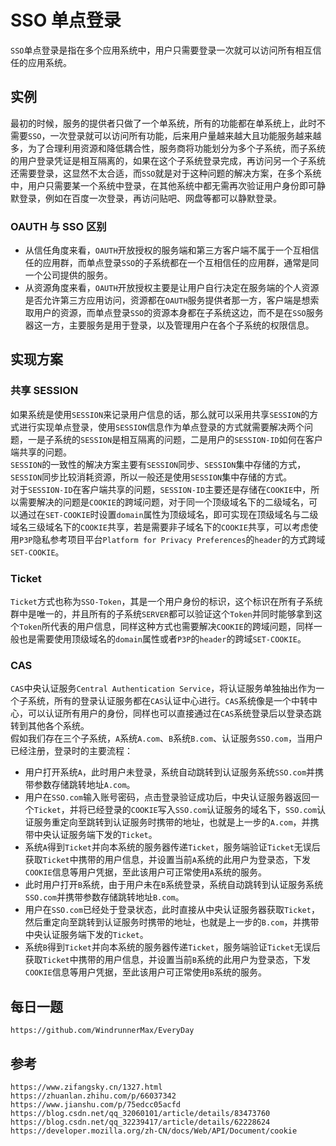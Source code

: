 # SSO 单点登录

`SSO`单点登录是指在多个应用系统中，用户只需要登录一次就可以访问所有相互信任的应用系统。

## 实例

最初的时候，服务的提供者只做了一个单系统，所有的功能都在单系统上，此时不需要`SSO`，一次登录就可以访问所有功能，后来用户量越来越大且功能服务越来越多，为了合理利用资源和降低耦合性，服务商将功能划分为多个子系统，而子系统的用户登录凭证是相互隔离的，如果在这个子系统登录完成，再访问另一个子系统还需要登录，这显然不太合适，而`SSO`就是对于这种问题的解决方案，在多个系统中，用户只需要某一个系统中登录，在其他系统中都无需再次验证用户身份即可静默登录，例如在百度一次登录，再访问贴吧、网盘等都可以静默登录。

### OAUTH 与 SSO 区别

- 从信任角度来看，`OAUTH`开放授权的服务端和第三方客户端不属于一个互相信任的应用群，而单点登录`SSO`的子系统都在一个互相信任的应用群，通常是同一个公司提供的服务。
- 从资源角度来看，`OAUTH`开放授权主要是让用户自行决定在服务端的个人资源是否允许第三方应用访问，资源都在`OAUTH`服务提供者那一方，客户端是想索取用户的资源，而单点登录`SSO`的资源本身都在子系统这边，而不是在`SSO`服务器这一方，主要服务是用于登录，以及管理用户在各个子系统的权限信息。

## 实现方案

### 共享 SESSION

如果系统是使用`SESSION`来记录用户信息的话，那么就可以采用共享`SESSION`的方式进行实现单点登录，使用`SESSION`信息作为单点登录的方式就需要解决两个问题，一是子系统的`SESSION`是相互隔离的问题，二是用户的`SESSION-ID`如何在客户端共享的问题。  
`SESSION`的一致性的解决方案主要有`SESSION`同步、`SESSION`集中存储的方式，`SESSION`同步比较消耗资源，所以一般还是使用`SESSION`集中存储的方式。  
对于`SESSION-ID`在客户端共享的问题，`SESSION-ID`主要还是存储在`COOKIE`中，所以需要解决的问题是`COOKIE`的跨域问题，对于同一个顶级域名下的二级域名，可以通过在`SET-COOKIE`时设置`domain`属性为顶级域名，即可实现在顶级域名与二级域名三级域名下的`COOKIE`共享，若是需要非子域名下的`COOKIE`共享，可以考虑使用`P3P`隐私参考项目平台`Platform for Privacy Preferences`的`header`的方式跨域`SET-COOKIE`。

### Ticket

`Ticket`方式也称为`SSO-Token`，其是一个用户身份的标识，这个标识在所有子系统群中是唯一的，并且所有的子系统`SERVER`都可以验证这个`Token`并同时能够拿到这个`Token`所代表的用户信息，同样这种方式也需要解决`COOKIE`的跨域问题，同样一般也是需要使用顶级域名的`domain`属性或者`P3P`的`header`的跨域`SET-COOKIE`。

### CAS

`CAS`中央认证服务`Central Authentication Service`，将认证服务单独抽出作为一个子系统，所有的登录认证服务都在`CAS`认证中心进行。`CAS`系统像是一个中转中心，可以认证所有用户的身份，同样也可以直接通过在`CAS`系统登录后以登录态跳转到其他各个系统。  
假如我们存在三个子系统，`A`系统`A.com`、`B`系统`B.com`、认证服务`SSO.com`，当用户已经注册，登录时的主要流程：

- 用户打开系统`A`，此时用户未登录，系统自动跳转到认证服务系统`SSO.com`并携带参数存储跳转地址`A.com`。
- 用户在`SSO.com`输入账号密码，点击登录验证成功后，中央认证服务器返回一个`Ticket`，并将已经登录的`COOKIE`写入`SSO.com`认证服务的域名下，`SSO.com`认证服务重定向至跳转到认证服务时携带的地址，也就是上一步的`A.com`，并携带中央认证服务端下发的`Ticket`。
- 系统`A`得到`Ticket`并向本系统的服务器传递`Ticket`，服务端验证`Ticket`无误后获取`Ticket`中携带的用户信息，并设置当前`A`系统的此用户为登录态，下发`COOKIE`信息等用户凭据，至此该用户可正常使用`A`系统的服务。
- 此时用户打开`B`系统，由于用户未在`B`系统登录，系统自动跳转到认证服务系统`SSO.com`并携带参数存储跳转地址`B.com`。
- 用户在`SSO.com`已经处于登录状态，此时直接从中央认证服务器获取`Ticket`，然后重定向至跳转到认证服务时携带的地址，也就是上一步的`B.com`，并携带中央认证服务端下发的`Ticket`。
- 系统`B`得到`Ticket`并向本系统的服务器传递`Ticket`，服务端验证`Ticket`无误后获取`Ticket`中携带的用户信息，并设置当前`B`系统的此用户为登录态，下发`COOKIE`信息等用户凭据，至此该用户可正常使用`B`系统的服务。

## 每日一题

```
https://github.com/WindrunnerMax/EveryDay
```

## 参考

```
https://www.zifangsky.cn/1327.html
https://zhuanlan.zhihu.com/p/66037342
https://www.jianshu.com/p/75edcc05acfd
https://blog.csdn.net/qq_32060101/article/details/83473760
https://blog.csdn.net/qq_32239417/article/details/62228624
https://developer.mozilla.org/zh-CN/docs/Web/API/Document/cookie
```
